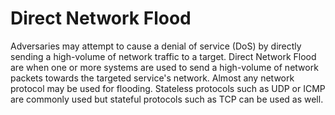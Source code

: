 # Direct Network Flood

Adversaries may attempt to cause a denial of service (DoS) by directly sending a high-volume of network traffic to a target. Direct Network Flood are when one or more systems are used to send a high-volume of network packets towards the targeted service's network. Almost any network protocol may be used for flooding. Stateless protocols such as UDP or ICMP are commonly used but stateful protocols such as TCP can be used as well.

